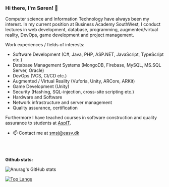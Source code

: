 ### Hi there, I'm Søren! 👋

Computer science and Information Technology have always been my interest. 
In my current position at Business Academy SouthWest, I conduct lectures in web development, database, programming, augmented/virtual reality, DevOps, game development and project management. 

Work experiences / fields of interests:
- Software Development (C#, Java, PHP, ASP.NET, JavaScript, TypeScript etc.)
- Database Management Systems (MongoDB, Firebase, MySQL, MS.SQL Server, Oracle)
- DevOps (VCS, CI/CD etc.)
- Augmented / Virtual Reality (Vuforia, Unity, ARCore, ARKit)
- Game Development (Unity)
- Security (Hashing, SQL-injection, cross-site scripting etc.)
- Hardware and Software
- Network infrastructure and server management
- Quality assurance, certification 

Furthermore I have teached courses in software construction and quality assurance to students at <a href="https://aspit.dk">AspIT</a>.

<ul>
  <li>
    📫 Contact me at <a href="mailto:smsj@easv.dk">smsj@easv.dk</a>
  </li>
 </ul>

 <br><br> 
    
<p><strong>Github stats:</strong></p>

![Anurag's GitHub stats](https://github-readme-stats.vercel.app/api?username=sspangsberg&count_private=true&theme=radical)

[![Top Langs](https://github-readme-stats.vercel.app/api/top-langs/?username=sspangsberg&theme=radical)](https://github.com/anuraghazra/github-readme-stats)
